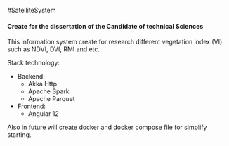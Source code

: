 #SatelliteSystem
#### Create for the dissertation of the Candidate of technical Sciences

This information system create for research different vegetation index (VI) such as NDVI, DVI, RMI and etc.

Stack technology:
- Backend:
  - Akka Http
  - Apache Spark
  - Apache Parquet
- Frontend:
  - Angular 12

Also in future will create docker and docker compose file for simplify starting.

